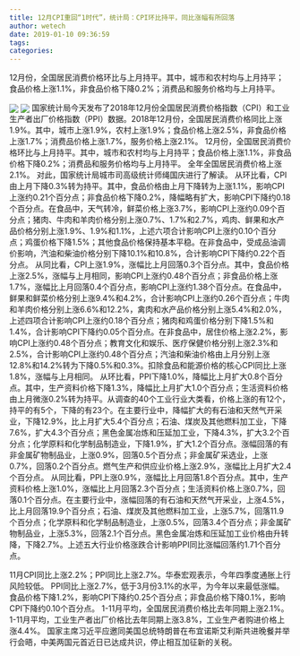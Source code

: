 ```yaml
---
title: 12月CPI重回“1时代”，统计局：CPI环比持平，同比涨幅有所回落
author: wetech
date: 2019-01-10 09:36:59
tags: 
categories: 
---
```

12月份，全国居民消费价格环比与上月持平。其中，城市和农村均与上月持平；食品价格上涨1.1%，非食品价格下降0.2%；消费品和服务价格均与上月持平。
<!-- more -->
<img align="center" border="0" src="https://imgcdn.yicai.com/uppics/images/2019/01/a6c2cfbf3ed73a1b3e1c153eaba0a5b2.jpg" />
<img align="center" border="0" src="https://imgcdn.yicai.com/uppics/images/2019/01/951bef132f5e9668038e6c5360fdcc1e.jpg" />
国家统计局今天发布了2018年12月份全国居民消费价格指数（CPI）和工业生产者出厂价格指数（PPI）数据。2018年12月份，全国居民消费价格同比上涨1.9%。其中，城市上涨1.9%，农村上涨1.9%；食品价格上涨2.5%，非食品价格上涨1.7%；消费品价格上涨1.7%，服务价格上涨2.1%。
12月份，全国居民消费价格环比与上月持平。其中，城市和农村均与上月持平；食品价格上涨1.1%，非食品价格下降0.2%；消费品和服务价格均与上月持平。
全年全国居民消费价格上涨2.1%。
对此，国家统计局城市司高级统计师绳国庆进行了解读。
从环比看，CPI由上月下降0.3%转为持平。其中，食品价格由上月下降转为上涨1.1%，影响CPI上涨约0.21个百分点；非食品价格下降0.2%，降幅略有扩大，影响CPI下降约0.18个百分点。在食品中，天气转冷，鲜菜价格上涨3.7%，影响CPI上涨约0.09个百分点；猪肉、牛肉和羊肉价格分别上涨0.7%、1.7%和2.7%，鸡肉、鲜果和水产品价格分别上涨1.9%、1.9%和1.1%，上述六项合计影响CPI上涨约0.10个百分点；鸡蛋价格下降1.5%；其他食品价格保持基本平稳。在非食品中，受成品油调价影响，汽油和柴油价格分别下降10.1%和10.8%，合计影响CPI下降约0.22个百分点。
从同比看，CPI上涨1.9%，涨幅比上月回落0.3个百分点。其中，食品价格上涨2.5%，涨幅与上月相同，影响CPI上涨约0.48个百分点；非食品价格上涨1.7%，涨幅比上月回落0.4个百分点，影响CPI上涨约1.38个百分点。在食品中，鲜果和鲜菜价格分别上涨9.4%和4.2%，合计影响CPI上涨约0.26个百分点；牛肉和羊肉价格分别上涨6.6%和12.2%，禽肉和水产品价格分别上涨5.4%和2.0%，上述四项合计影响CPI上涨约0.18个百分点；猪肉和鸡蛋价格分别下降1.5%和1.4%，合计影响CPI下降约0.05个百分点。在非食品中，居住价格上涨2.2%，影响CPI上涨约0.48个百分点；教育文化和娱乐、医疗保健价格分别上涨2.3%和2.5%，合计影响CPI上涨约0.48个百分点；汽油和柴油价格由上月分别上涨12.8%和14.2%转为下降0.5%和0.3%。扣除食品和能源价格的核心CPI同比上涨1.8%，涨幅与上月相同。
从环比看，PPI下降1.0%，降幅比上月扩大0.8个百分点。其中，生产资料价格下降1.3%，降幅比上月扩大1.0个百分点；生活资料价格由上月微涨0.2%转为持平。从调查的40个工业行业大类看，价格上涨的有12个，持平的有5个，下降的有23个。在主要行业中，降幅扩大的有石油和天然气开采业，下降12.9%，比上月扩大5.4个百分点；石油、煤炭及其他燃料加工业，下降7.6%，扩大4.3个百分点；黑色金属冶炼和压延加工业，下降4.3%，扩大3.2个百分点；化学原料和化学制品制造业，下降1.9%，扩大1.2个百分点。涨幅回落的有非金属矿物制品业，上涨0.9%，回落0.5个百分点；非金属矿采选业，上涨0.7%，回落0.2个百分点。燃气生产和供应业价格上涨2.9%，涨幅比上月扩大2.4个百分点。
从同比看，PPI上涨0.9%，涨幅比上月回落1.8个百分点。其中，生产资料价格上涨1.0%，涨幅比上月回落2.3个百分点；生活资料价格上涨0.7%，回落0.1个百分点。在主要行业中，涨幅回落的有石油和天然气开采业，上涨4.5%，比上月回落19.9个百分点；石油、煤炭及其他燃料加工业，上涨5.7%，回落11.9个百分点；化学原料和化学制品制造业，上涨0.5%，回落3.4个百分点；非金属矿物制品业，上涨5.3%，回落2.1个百分点。黑色金属冶炼和压延加工业价格由升转降，下降2.7%。上述五大行业价格涨跌合计影响PPI同比涨幅回落约1.71个百分点。
 
 
11月CPI同比上涨2.2%；PPI同比上涨2.7%。华泰宏观表示，今年四季度通胀上行风险较低。
PPI同比上涨2.7%，低于3月份3.1%的水平，为今年以来最低涨幅。
食品价格下降1.2%，影响CPI下降约0.25个百分点；非食品价格下降0.1%，影响CPI下降约0.10个百分点。
1-11月平均，全国居民消费价格比去年同期上涨2.1%。1-11月平均，工业生产者出厂价格比去年同期上涨3.8%，工业生产者购进价格上涨4.4%。
国家主席习近平应邀同美国总统特朗普在布宜诺斯艾利斯共进晚餐并举行会晤，中美两国元首近日已达成共识，停止相互加征新的关税。
